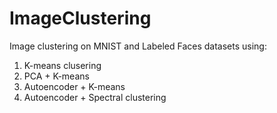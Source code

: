 # ImageClustering

Image clustering on MNIST and Labeled Faces datasets using:
1. K-means clusering
2. PCA + K-means
3. Autoencoder + K-means
4. Autoencoder + Spectral clustering
